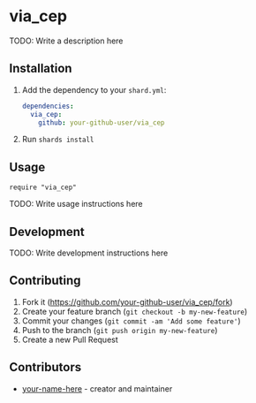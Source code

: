 # via_cep

TODO: Write a description here

## Installation

1. Add the dependency to your `shard.yml`:

   ```yaml
   dependencies:
     via_cep:
       github: your-github-user/via_cep
   ```

2. Run `shards install`

## Usage

```crystal
require "via_cep"
```

TODO: Write usage instructions here

## Development

TODO: Write development instructions here

## Contributing

1. Fork it (<https://github.com/your-github-user/via_cep/fork>)
2. Create your feature branch (`git checkout -b my-new-feature`)
3. Commit your changes (`git commit -am 'Add some feature'`)
4. Push to the branch (`git push origin my-new-feature`)
5. Create a new Pull Request

## Contributors

- [your-name-here](https://github.com/your-github-user) - creator and maintainer

